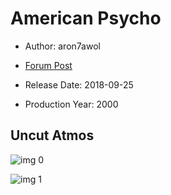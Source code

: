 # American Psycho

* Author: aron7awol

* [Forum Post](https://www.avsforum.com/threads/bass-eq-for-filtered-movies.2995212/post-56869738)

* Release Date: 2018-09-25
* Production Year: 2000

## Uncut Atmos

![img 0](https://fanart.tv/fanart/movies/1359/moviethumb/american-psycho-53e53d567f115.jpg)

![img 1](https://i.imgur.com/FVS8Sbr.png)

